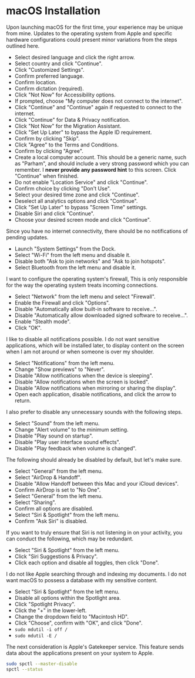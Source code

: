# macOS Installation

Upon launching macOS for the first time, your experience may be unique from mine.
Updates to the operating system from Apple and specific hardware configurations
could present minor variations from the steps outlined here.

-   Select desired language and click the right arrow.
-   Select country and click "Continue".
-   Click "Customized Settings".
-   Confirm preferred language.
-   Confirm location.
-   Confirm dictation (required).
-   Click "Not Now" for Accessibility options.
-   If prompted, choose "My computer does not connect to the internet".
-   Click "Continue" and "Continue" again if requested to connect to the internet.
-   Click "Continue" for Data & Privacy notification.
-   Click "Not Now" for the Migration Assistant.
-   Click "Set Up Later" to bypass the Apple ID requirement.
-   Confirm by clicking "Skip".
-   Click "Agree" to the Terms and Conditions.
-   Confirm by clicking "Agree".
-   Create a local computer account. This should be a generic name, such as
    "Parham", and should include a very strong password which
    you can remember. I **never provide any password hint** to this screen. Click
    "Continue" when finished.
-   Do not enable "Location Service" and click "Continue".
-   Confirm choice by clicking "Don't Use".
-   Select your desired time zone and click "Continue".
-   Deselect all analytics options and click "Continue".
-   Click "Set Up Later" to bypass "Screen Time" settings.
-   Disable Siri and click "Continue".
-   Choose your desired screen mode and click "Continue".

Since you have no internet connectivity, there should be no notifications of pending updates.

-   Launch "System Settings" from the Dock.
-   Select "Wi-Fi" from the left menu and disable it.
-   Disable both "Ask to join networks" and "Ask to join hotspots".
-   Select Bluetooth from the left menu and disable it.

I want to configure the operating system's firewall, This is only responsible for the way the
operating system treats incoming connections.

-   Select "Network" from the left menu and select "Firewall".
-   Enable the Firewall and click "Options".
-   Disable "Automatically allow built-in software to receive...".
-   Disable "Automatically allow downloaded signed software to receive...".
-   Enable "Stealth mode".
-   Click "OK".

I like to disable all notifications possible. I do not want sensitive applications,
which will be installed later, to display content on the screen when I am not around or
when someone is over my shoulder.

-   Select "Notifications" from the left menu.
-   Change "Show previews" to "Never".
-   Disable "Allow notifications when the device is sleeping".
-   Disable "Allow notifications when the screen is locked".
-   Disable "Allow notifications when mirroring or sharing the display".
-   Open each application, disable notifications, and click the arrow to return.

I also prefer to disable any unnecessary sounds with the following steps.

-   Select "Sound" from the left menu.
-   Change "Alert volume" to the minimum setting.
-   Disable "Play sound on startup".
-   Disable "Play user interface sound effects".
-   Disable "Play feedback when volume is changed".

The following should already be disabled by default, but let's make sure.

-   Select "General" from the left menu.
-   Select "AirDrop & Handoff".
-   Disable "Allow Handoff between this Mac and your iCloud devices".
-   Confirm AirDrop is set to "No One".
-   Select "General" from the left menu.
-   Select "Sharing".
-   Confirm all options are disabled.
-   Select "Siri & Spotlight" from the left menu.
-   Confirm "Ask Siri" is disabled.

If you want to truly ensure that Siri is not listening in on your activity, you can conduct
the following, which may be redundant.

-   Select "Siri & Spotlight" from the left menu.
-   Click "Siri Suggestions & Privacy".
-   Click each option and disable all toggles, then click "Done".

I do not like Apple searching through and
indexing my documents. I do not want macOS to possess a database with my sensitive
content.

-   Select "Siri & Spotlight" from the left menu.
-   Disable all options within the Spotlight area.
-   Click "Spotlight Privacy".
-   Click the "+" in the lower-left.
-   Change the dropdown field to "Macintosh HD".
-   Click "Choose", confirm with "OK", and click "Done".
-   `sudo mdutil -i off /`
-   `sudo mdutil -E /`

The next consideration is Apple's Gatekeeper service. This feature sends data about
the applications present on your system to Apple.

```bash
sudo spctl --master-disable
spctl --status
```
